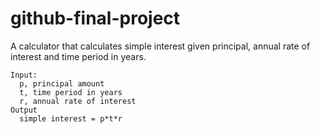 # github-final-project

A calculator that calculates simple interest given principal, annual rate of interest and time period in years.

```
Input:
  p, principal amount
  t, time period in years
  r, annual rate of interest
Output
  simple interest = p*t*r
```
